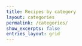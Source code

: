 ```yaml
---
title: Recipes by category
layout: categories
permalink: /categories/
show_excerpts: false
entries_layout: grid
---
```

